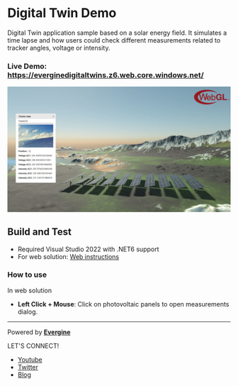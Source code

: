 # Digital Twin Demo
Digital Twin application sample based on a solar energy field. It simulates a time lapse and how
users could check different measurements related to tracker angles, voltage or intensity.

### Live Demo: https://everginedigitaltwins.z6.web.core.windows.net/

![alt Digital Twin Demo](Images/Measurements.JPG)

## Build and Test
- Required Visual Studio 2022 with .NET6 support
- For web solution: [Web instructions](README.Web.md) 

### How to use
In web solution
 * **Left Click + Mouse**: Click on photovoltaic panels to open measurements dialog.

----
Powered by **[Evergine ](http://www.evergine.com)**

LET'S CONNECT!

- [Youtube](https://www.youtube.com/c/Evergine)
- [Twitter](https://x.com/EvergineTeam)
- [Blog](https://evergine.com/news/)
